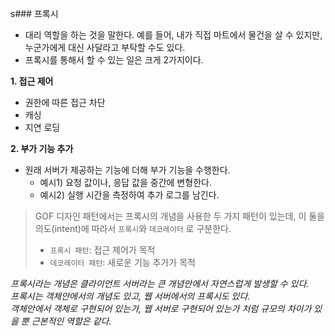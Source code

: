 s### 프록시

- 대리 역할을 하는 것을 말한다. 예를 들어, 내가 직접 마트에서 물건을 살 수 있지만, 누군가에게 대신 사달라고 부탁할 수도 있다.
- 프록시를 통해서 할 수 있는 일은 크게 2가지이다.

**1. 접근 제어**
   - 권한에 따른 접근 차단
   - 캐싱
   - 지연 로딩

**2. 부가 기능 추가**
   - 원래 서버가 제공하는 기능에 더해 부가 기능을 수행한다.
     - 예시1) 요청 값이나, 응답 값을 중간에 변형한다.
     - 예시2) 실행 시간을 측정하여 추가 로그를 남긴다.

> GOF 디자인 패턴에서는 프록시의 개념을 사용한 두 가지 패턴이 있는데, 이 둘을 의도(intent)에 따라서 `프록시`와 `데코레이터` 로 구분한다.
> - `프록시 패턴`: 접근 제어가 목적
> - `데코레이터 패턴`: 새로운 기능 추가가 목적

_프록시라는 개념은 클라이언트 서버라는 큰 개념안에서 자연스럽게 발생할 수 있다. <br>
프록시는 객체안에서의 개념도 있고, 웹 서버에서의 프록시도 있다. <br> 
객체안에서 객체로 구현되어 있는가, 웹 서버로 구현되어 있는가 처럼 규모의 차이가 있을 뿐 근본적인 역할은 같다._ 